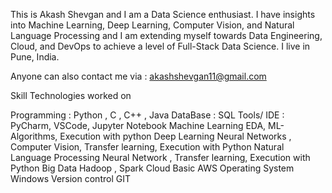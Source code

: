 This is Akash Shevgan and I am a Data Science enthusiast. I have insights into Machine Learning, Deep Learning, Computer Vision, and Natural Language Processing and I am extending myself towards Data Engineering, Cloud, and DevOps to achieve a level of Full-Stack Data Science. I live in Pune, India.

Anyone can also contact me via   : akashshevgan11@gmail.com


Skill	Technologies worked on

Programming	: Python , C , C++ , Java
DataBase : SQL
Tools/ IDE : PyCharm, VSCode, Jupyter Notebook
Machine Learning	EDA, ML-Algorithms, Execution with python
Deep Learning	Neural Networks , Computer Vision, Transfer learning, Execution with Python
Natural Language Processing	Neural Network , Transfer learning, Execution with Python
Big Data	Hadoop , Spark
Cloud	Basic AWS
Operating System	Windows
Version control	GIT
